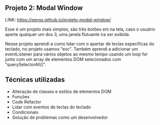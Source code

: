 Projeto 2: Modal Window
---
LINK: https://pevss.github.io/projeto-modal-window/

Esse é um projeto mais simples, são três botões em na tela, caso o usuário aperte qualquer um dos 3, uma janela flutuante ira ser exibida.

Nesse projeto aprendi a como lidar com o apertar de teclas específicas do teclado, no projeto usamos "esc". Também aprendi a adicionar um eventListener para vários objetos ao mesmo tempo usando um loop for junto com um array de elementos DOM selecionados com "querySelectorAll()".

Técnicas utilizadas
---

-	Alteração de classes e estilos de elementos DOM
-	Funções
-	Code Refactor
-	Lidar com eventos de teclas do teclado
-	Condicionais
-	Solução de problemas como um desenvolvedor
